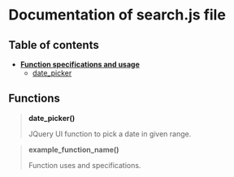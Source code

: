 # Documentation of search.js file

## Table of contents

 - [**Function specifications and usage**](#functions)
    - [date_picker](#date_picker)

    
## Functions

> **<a name="date_picker"> date_picker()</a>**
  > 
  > JQuery UI function to pick a date in given range.

> **example_function_name()** 
  >
  > Function uses and specifications.

